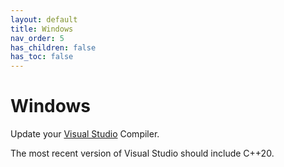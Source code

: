 ```yaml
---
layout: default
title: Windows
nav_order: 5
has_children: false
has_toc: false
---
```

# Windows

Update your [Visual Studio](https://visualstudio.microsoft.com) Compiler.

The most recent version of Visual Studio should include C++20.



<!-- Generated with mdsplit: https://github.com/alandefreitas/mdsplit -->
